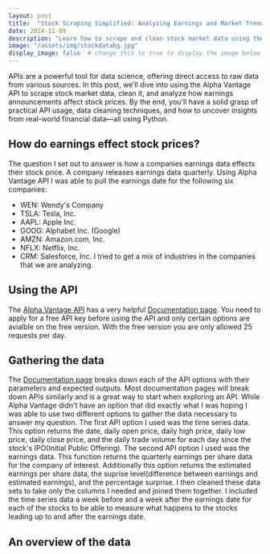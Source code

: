 ```yaml
---
layout: post
title:  "Stock Scraping Simplified: Analyzing Earnings and Market Trends with Alpha Vantage API"
date: 2024-11-09
description: "Learn how to scrape and clean stock market data using the Alpha Vantage API in Python. This hands-on guide for data science students explores the impact of earnings reports on stock prices, covering API data retrieval, preprocessing, and analysis."  
image: "/assets/img/stockdatabg.jpg"
display_image: false  # change this to true to display the image below the banner 
---
```

<p class="intro"><span class="dropcap">A</span>PIs are a powerful tool for data science, offering direct access to raw data from various sources. In this post, we’ll dive into using the Alpha Vantage API to scrape stock market data, clean it, and analyze how earnings announcements affect stock prices. By the end, you'll have a solid grasp of practical API usage, data cleaning techniques, and how to uncover insights from real-world financial data—all using Python.</p>

## How do earnings effect stock prices?
The question I set out to answer is how a companies earnings data effects their stock price. A company releases earnings data quarterly. Using Alpha Vantage API I was able to pull the earnings date for the following six companies: 
* WEN: Wendy's Company
* TSLA: Tesla, Inc.
* AAPL: Apple Inc.
* GOOG: Alphabet Inc. (Google)
* AMZN: Amazon.com, Inc.
* NFLX: Netflix, Inc.
* CRM: Salesforce, Inc.
I tried to get a mix of industries in the companies that we are analyzing.

## Using the API
The [Alpha Vantage API](https://www.alphavantage.co/) has a very helpful [Documentation page](https://www.alphavantage.co/documentation). You need to apply for a free API key before using the API and only certain options are avialble on the free version. With the free version you are only allowed 25 requests per day.

## Gathering the data
The [Documentation page](https://www.alphavantage.co/documentation) breaks down each of the API options with their parameters and expected outputs. Most documentation pages will break down APIs similarly and is a great way to start when exploring an API. While Alpha Vantage didn't have an option that did exactly what I was hoping I was able to use two different options to gather the data necessary to answer my question. 
The first API option I used was the time series data. This option returns the date, daily open price, daily high price, daily low price, daily close price, and the daily trade volume for each day since the stock's IPO(Initial Public Offering).
The second API option I used was the earnings data. This function returns the quarterly earnings per share data for the company of interest. Additionally this option returns the estimated earnings per share data, the suprise level(difference between earnings and estimated earnings), and the percentage surprise.
I then cleaned these data sets to take only the columns I needed and joined them together. I included the time series data a week before and a week after the earnings date for each of the stocks to be able to measure what happens to the stocks leading up to and after the earnings date.

## An overview of the data
